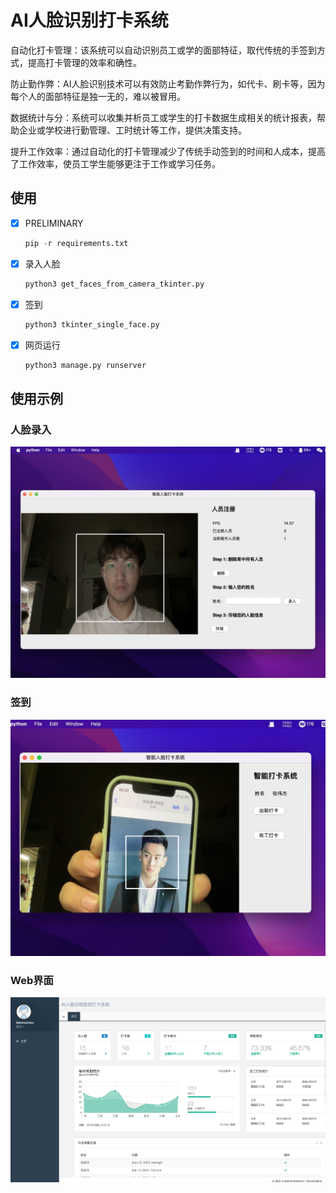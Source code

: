 # AI人脸识别打卡系统

自动化打卡管理：该系统可以自动识别员工或学的面部特征，取代传统的手签到方式，提高打卡管理的效率和确性。

防止勤作弊：AI人脸识别技术可以有效防止考勤作弊行为，如代卡、刷卡等，因为每个人的面部特征是独一无的，难以被冒用。

数据统计与分：系统可以收集并析员工或学生的打卡数据生成相关的统计报表，帮助企业或学校进行勤管理、工时统计等工作，提供决策支持。

提升工作效率：通过自动化的打卡管理减少了传统手动签到的时间和人成本，提高了工作效率，使员工学生能够更注于工作或学习任务。

## 使用

- [x] PRELIMINARY

  ```python
  pip -r requirements.txt
  ```

- [x] 录入人脸

  ```python
  python3 get_faces_from_camera_tkinter.py
  ```

- [x] 签到

  ```python
  python3 tkinter_single_face.py
  ```

- [x] 网页运行

  ```python
  python3 manage.py runserver
  ```


## 使用示例
### 人脸录入
![image-20230720202641075](1.png)
### 签到
![image-20230720202641076](2.png)
### Web界面
![image-20230720202641077](3.png)



